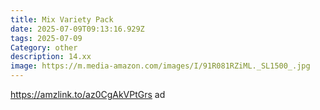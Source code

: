 ```yaml
---
title: Mix Variety Pack
date: 2025-07-09T09:13:16.929Z
tags: 2025-07-09
Category: other
description: 14.xx
image: https://m.media-amazon.com/images/I/91R081RZiML._SL1500_.jpg
---
```

https://amzlink.to/az0CgAkVPtGrs ad